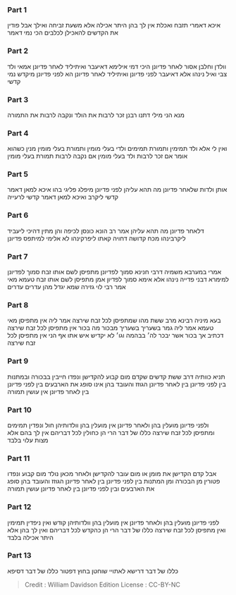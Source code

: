 
### Part 1
איכא דאמרי תזבח ואכלת אין לך בהן היתר אכילה אלא משעת זביחה ואילך אבל פודין את הקדשים להאכילן לכלבים הכי נמי דאמר

### Part 2
וולדן וחלבן אסור לאחר פדיונן היכי דמי אילימא דאיעבר ואיתיליד לאחר פדיונן אמאי ולד צבי ואיל נינהו אלא דאיעבר לפני פדיונן ואיתיליד לאחר פדיונן הא לפני פדיונן מיקדש נמי קדשי 

### Part 3
מנא הני מילי דתנו רבנן זכר לרבות את הולד ונקבה לרבות את התמורה

### Part 4
ואין לי אלא ולד תמימין ותמורת תמימים ולדי בעלי מומין ותמורת בעלי מומין מנין כשהוא אומר אם זכר לרבות ולד בעלי מומין אם נקבה לרבות תמורת בעלי מומין

### Part 5
אותן ולדות שלאחר פדיונן מה תהא עליהן לפני פדיונן מיפלג פליגי בהו איכא למאן דאמר קדשי ליקרב ואיכא למאן דאמר קדשי לרעייה

### Part 6
דלאחר פדיונן מה תהא עליהן אמר רב הונא כונסן לכיפה והן מתין דהיכי ליעביד ליקרבינהו מכח קדושה דחויה קאתו ליפרקינהו לא אלימי למיתפס פדיונן

### Part 7
אמרי במערבא משמיה דרבי חנינא סמוך לפדיונן מתפיסן לשם אותו זבח סמוך לפדיונן למימרא דבני פדייה נינהו אלא אימא סמוך לפדיון אמן מתפיסן לשם אותו זבח טעמא מאי אמר רבי לוי גזירה שמא יגדל מהן עדרים עדרים 

### Part 8
בעא מיניה רבינא מרב ששת מהו שמתפיסן לכל זבח שירצה אמר ליה אין מתפיסן מאי טעמא אמר ליה גמר בשעריך בשעריך מבכור מה בכור אין מתפיסן לכל זבח שירצה דכתיב אך בכור אשר יבכר לה׳ בבהמה וגו׳ לא יקדיש איש אתו אף הני אין מתפיסן לכל זבח שירצה

### Part 9
תניא כוותיה דרב ששת קדשים שקדם מום קבוע להקדישן ונפדו חייבין בבכורה ובמתנות בין לפני פדיונן בין לאחר פדיונן הגוזז והעובד בהן אינו סופג את הארבעים בין לפני פדיונן בין לאחר פדיונן אין עושין תמורה

### Part 10
ולפני פדיונן מועלין בהן ולאחר פדיונן אין מועלין בהן וולדותיהן חול ונפדין תמימים ומתפיסן לכל זבח שירצה כללו של דבר הרי הן כחולין לכל דבריהם אין לך בהם אלא מצות עלוי בלבד

### Part 11
אבל קדם הקדישן את מומן או מום עובר להקדישן ולאחר מכאן נולד מום קבוע ונפדו פטורין מן הבכורה ומן המתנות בין לפני פדיונן בין לאחר פדיונן הגוזז והעובד בהן סופג את הארבעים ובין לפני פדיונן בין לאחר פדיונן עושין תמורה

### Part 12
לפני פדיונן מועלין בהן ולאחר פדיונן אין מועלין בהן וולדותיהן קודש ואין ניפדין תמימין ואין מתפיסן לכל זבח שירצה כללו של דבר הרי הן כהקדש לכל דבריהם ואין לך בהן אלא היתר אכילה בלבד

### Part 13
כללו של דבר דרישא לאתויי שוחטן בחוץ דפטור כללו של דבר דסיפא

>Credit : William Davidson Edition
>License : CC-BY-NC